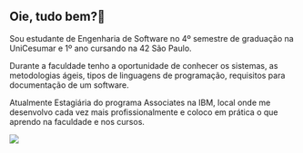 ## Oie, tudo bem?👋

Sou estudante de Engenharia de Software no 4º semestre de graduação na UniCesumar e 1º ano cursando na 42 São Paulo.

Durante a faculdade tenho a oportunidade de conhecer os sistemas, as metodologias ágeis, tipos de linguagens de programação, requisitos para documentação de um software.

Atualmente Estagiária do programa Associates na IBM, local onde me desenvolvo cada vez mais profissionalmente e coloco em prática o que aprendo na faculdade e nos cursos.

<div> 
  <a href="https://www.linkedin.com/in/isabelle-b-920506151/" target="_blank"><img src="https://img.shields.io/badge/-LinkedIn-%230077B5?style=for-the-badge&logo=linkedin&logoColor=white" target="_blank"></a> 
</div>
